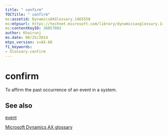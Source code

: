 ```yaml
---
title: " confirm"
TOCTitle: " confirm"
ms:assetid: DynamicsAXGlossary.1465558
ms:mtpsurl: https://technet.microsoft.com/library/dynamicsaxglossary.1465558(v=AX.60)
ms:contentKeyID: 36057083
author: Khairunj
ms.date: 08/25/2014
mtps_version: v=AX.60
f1_keywords:
- Glossary.confirm
---
```


# confirm

To affirm the past occurrence of an event in a system.

## See also

[event](event.md)

[Microsoft Dynamics AX glossary](glossary/microsoft-dynamics-ax-glossary.md)

  


